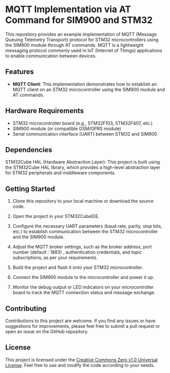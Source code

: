 # MQTT Implementation via AT Command for SIM900 and STM32

This repository provides an example implementation of MQTT (Message Queuing Telemetry Transport) protocol for STM32 microcontrollers using the SIM900 module through AT commands. MQTT is a lightweight messaging protocol commonly used in IoT (Internet of Things) applications to enable communication between devices.

## Features

- **MQTT Client**: This implementation demonstrates how to establish an MQTT client on an STM32 microcontroller using the SIM900 module and AT commands.

## Hardware Requirements

- STM32 microcontroller board (e.g., STM32F103, STM32F407, etc.)
- SIM900 module (or compatible GSM/GPRS module)
- Serial communication interface (UART) between STM32 and SIM900

## Dependencies

STM32Cube HAL (Hardware Abstraction Layer): This project is built using the STM32Cube HAL library, which provides a high-level abstraction layer for STM32 peripherals and middleware components.

## Getting Started

1. Clone this repository to your local machine or download the source code.

2. Open the project in your STM32CubeIDE.

3. Configure the necessary UART parameters (baud rate, parity, stop bits, etc.) to establish communication between the STM32 microcontroller and the SIM900 module.

4. Adjust the MQTT broker settings, such as the broker address, port number (default : 1883) , authentication credentials, and topic subscriptions, as per your requirements.

5. Build the project and flash it onto your STM32 microcontroller.

6. Connect the SIM900 module to the microcontroller and power it up.

7. Monitor the debug output or LED indicators on your microcontroller board to track the MQTT connection status and message exchange.

## Contributing

Contributions to this project are welcome. If you find any issues or have suggestions for improvements, please feel free to submit a pull request or open an issue on the GitHub repository.

## License

This project is licensed under the [Creative Commons Zero v1.0 Universal License](LICENSE). Feel free to use and modify the code according to your needs.

